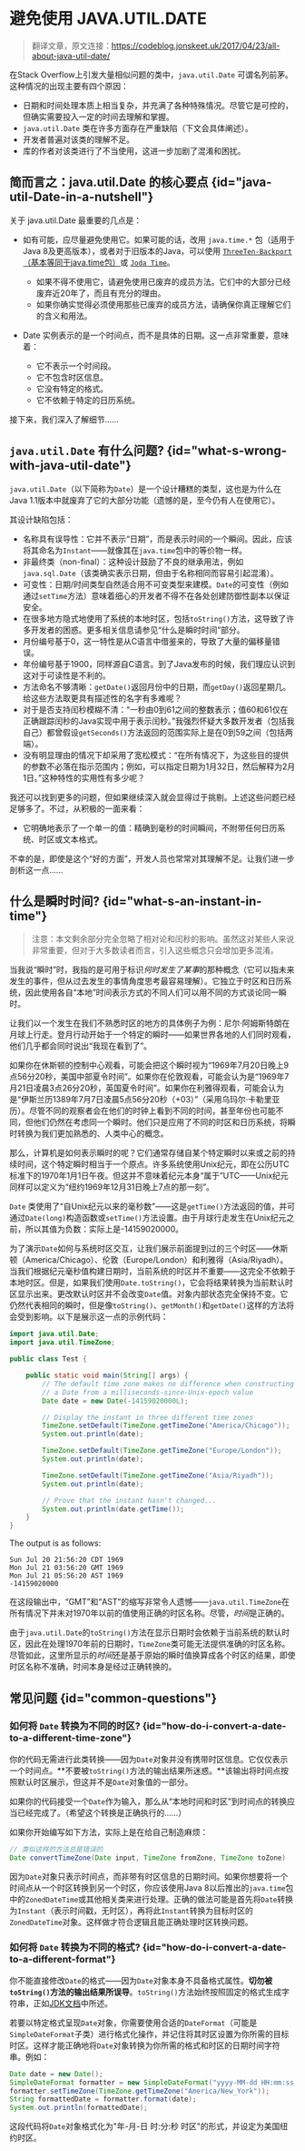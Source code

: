 # 避免使用 JAVA.UTIL.DATE 

> 翻译文章，原文连接：https://codeblog.jonskeet.uk/2017/04/23/all-about-java-util-date/

在Stack Overflow上引发大量相似问题的类中，`java.util.Date` 可谓名列前茅。这种情况的出现主要有四个原因：

* 日期和时间处理本质上相当复杂，并充满了各种特殊情况。尽管它是可控的，但确实需要投入一定的时间去理解和掌握。
* `java.util.Date` 类在许多方面存在严重缺陷（下文会具体阐述）。
* 开发者普遍对该类的理解不足。
* 库的作者对该类进行了不当使用，这进一步加剧了混淆和困扰。

## 简而言之：java.util.Date 的核心要点 {id="java-util-Date-in-a-nutshell"}

关于 java.util.Date 最重要的几点是：

- 如有可能，应尽量避免使用它。如果可能的话，改用 `java.time.*` 包（适用于Java 8及更高版本），或者对于旧版本的Java，可以使用 [`ThreeTen-Backport`（基本等同于java.time包）](http://www.threeten.org/threetenbp/)或 [`Joda Time`](http://www.joda.org/joda-time/)。
    + 如果不得不使用它，请避免使用已废弃的成员方法。它们中的大部分已经废弃近20年了，而且有充分的理由。
    +  如果你确实觉得必须使用那些已废弃的成员方法，请确保你真正理解它们的含义和用法。

- Date 实例表示的是一个时间点，而不是具体的日期。这一点非常重要，意味着：
    + 它不表示一个时间段。
    + 它不包含时区信息。
    + 它没有特定的格式。
    + 它不依赖于特定的日历系统。

接下来，我们深入了解细节……


##  `java.util.Date` 有什么问题? {id="what-s-wrong-with-java-util-date"}

`java.util.Date`（以下简称为`Date`）是一个设计糟糕的类型，这也是为什么在Java 1.1版本中就废弃了它的大部分功能（遗憾的是，至今仍有人在使用它）。

其设计缺陷包括：

- 名称具有误导性：它并不表示“日期”，而是表示时间的一个瞬间。因此，应该将其命名为`Instant`——就像其在`java.time`包中的等价物一样。
- 非最终类（non-final）：这种设计鼓励了不良的继承用法，例如`java.sql.Date`（该类确实表示日期，但由于名称相同而容易引起混淆）。
- 可变性：日期/时间类型自然适合用不可变类型来建模。`Date`的可变性（例如通过`setTime`方法）意味着细心的开发者不得不在各处创建防御性副本以保证安全。
- 在很多地方隐式地使用了系统的本地时区，包括`toString()`方法，这导致了许多开发者的困惑。更多相关信息请参见“什么是瞬时时间”部分。
- 月份编号基于0，这一特性是从C语言中借鉴来的，导致了大量的偏移量错误。
- 年份编号基于1900，同样源自C语言。到了Java发布的时候，我们理应认识到这对于可读性是不利的。
- 方法命名不够清晰：`getDate()`返回月份中的日期，而`getDay()`返回星期几。给这些方法取更具有描述性的名字有多难呢？
- 对于是否支持闰秒模糊不清：“一秒由0到61之间的整数表示；值60和61仅在正确跟踪闰秒的Java实现中用于表示闰秒。”我强烈怀疑大多数开发者（包括我自己）都曾假设`getSeconds()`方法返回的范围实际上是在0到59之间（包括两端）。
- 没有明显理由的情况下却采用了宽松模式：“在所有情况下，为这些目的提供的参数不必落在指示范围内；例如，可以指定日期为1月32日，然后解释为2月1日。”这种特性的实用性有多少呢？

我还可以找到更多的问题，但如果继续深入就会显得过于挑剔。上述这些问题已经足够多了。不过，从积极的一面来看：

- 它明确地表示了一个单一的值：精确到毫秒的时间瞬间，不附带任何日历系统、时区或文本格式。

不幸的是，即使是这个“好的方面”，开发人员也常常对其理解不足。让我们进一步剖析这一点……

## 什么是瞬时时间? {id="what-s-an-instant-in-time"}

> 注意：本文剩余部分完全忽略了相对论和闰秒的影响。虽然这对某些人来说非常重要，但对于大多数读者而言，引入这些概念只会增加更多混淆。 

当我说“瞬时”时，我指的是可用于标识*何时发生了某事*的那种概念（它可以指未来发生的事件，但从过去发生的事情角度思考最容易理解）。它独立于时区和日历系统，因此使用各自“本地”时间表示方式的不同人们可以用不同的方式谈论同一瞬时。

让我们以一个发生在我们不熟悉时区的地方的具体例子为例：尼尔·阿姆斯特朗在月球上行走。登月行动开始于一个特定的瞬时——如果世界各地的人们同时观看，他们几乎都会同时说出“我现在看到了”。

如果你在休斯顿的控制中心观看，可能会把这个瞬时视为“1969年7月20日晚上9点56分20秒，美国中部夏令时间”。如果你在伦敦观看，可能会认为是“1969年7月21日凌晨3点26分20秒，英国夏令时间”。如果你在利雅得观看，可能会认为是“伊斯兰历1389年7月7日凌晨5点56分20秒（+03）”（采用乌玛尔·卡勒里亚历）。尽管不同的观察者会在他们的时钟上看到不同的时间，甚至年份也可能不同，但他们仍然在考虑同一个瞬时。他们只是应用了不同的时区和日历系统，将瞬时转换为我们更加熟悉的、人类中心的概念。

那么，计算机是如何表示瞬时的呢？它们通常存储自某个特定瞬时以来或之前的持续时间，这个特定瞬时相当于一个原点。许多系统使用Unix纪元，即在公历UTC标准下的1970年1月1日午夜。但这并不意味着纪元本身“属于”UTC——Unix纪元同样可以定义为“纽约1969年12月31日晚上7点的那一刻”。

`Date` 类使用了“自Unix纪元以来的毫秒数”——这是`getTime()`方法返回的值，并可通过`Date(long)`构造函数或`setTime()`方法设置。由于月球行走发生在Unix纪元之前，所以其值为负数：实际上是-14159020000。

为了演示`Date`如何与系统时区交互，让我们展示前面提到过的三个时区——休斯顿（America/Chicago）、伦敦（Europe/London）和利雅得（Asia/Riyadh）。当我们根据纪元毫秒值构建日期时，当前系统的时区并不重要——这完全不依赖于本地时区。但是，如果我们使用`Date.toString()`，它会将结果转换为当前默认时区显示出来。更改默认时区并不会改变`Date`值。对象内部状态完全保持不变。它仍然代表相同的瞬时，但是像`toString()`、`getMonth()`和`getDate()`这样的方法将会受到影响。以下是展示这一点的示例代码：

```java
import java.util.Date;
import java.util.TimeZone;

public class Test {

    public static void main(String[] args) {
        // The default time zone makes no difference when constructing
        // a Date from a milliseconds-since-Unix-epoch value
        Date date = new Date(-14159020000L);

        // Display the instant in three different time zones
        TimeZone.setDefault(TimeZone.getTimeZone("America/Chicago"));
        System.out.println(date);

        TimeZone.setDefault(TimeZone.getTimeZone("Europe/London"));
        System.out.println(date);

        TimeZone.setDefault(TimeZone.getTimeZone("Asia/Riyadh"));
        System.out.println(date);

        // Prove that the instant hasn't changed...
        System.out.println(date.getTime());
    }
}
```

The output is as follows:

```
Sun Jul 20 21:56:20 CDT 1969
Mon Jul 21 03:56:20 GMT 1969
Mon Jul 21 05:56:20 AST 1969
-14159020000
```

在这段输出中，“GMT”和“AST”的缩写非常令人遗憾——`java.util.TimeZone`在所有情况下并未对1970年以前的值使用正确的时区名称。尽管，*时间*是正确的。

由于`java.util.Date`的`toString()`方法在显示日期时会依赖于当前系统的默认时区，因此在处理1970年前的日期时，`TimeZone`类可能无法提供准确的时区名称。尽管如此，这里所显示的*时间*还是基于原始的瞬时值换算成各个时区的结果，即使时区名称不准确，时间本身是经过正确转换的。

## 常见问题 {id="common-questions"}

### 如何将 `Date` 转换为不同的时区? {id="how-do-i-convert-a-date-to-a-different-time-zone"}

​	你的代码无需进行此类转换——因为`Date`对象并没有携带时区信息。它仅仅表示一个时间点。**不要被`toString()`方法的输出结果所迷惑。**该输出将时间点按照默认时区展示，但这并不是`Date`对象值的一部分。

如果你的代码接受一个`Date`作为输入，那么从“本地时间和时区”到时间点的转换应当已经完成了。（希望这个转换是正确执行的……）

如果你开始编写如下方法，实际上是在给自己制造麻烦：

```java
// 类似这样的方法总是错误的
Date convertTimeZone(Date input, TimeZone fromZone, TimeZone toZone)
```

因为`Date`对象只表示时间点，而非带有时区信息的日期时间。如果你想要将一个时间点从一个时区转换到另一个时区，你应该使用Java 8以后推出的`java.time`包中的`ZonedDateTime`或其他相关类来进行处理。正确的做法可能是首先将`Date`转换为`Instant`（表示时间戳，无时区），再将此`Instant`转换为目标时区的`ZonedDateTime`对象。这样做才符合逻辑且能正确处理时区转换问题。


### 如何将 `Date` 转换为不同的格式? {id="how-do-i-convert-a-date-to-a-different-format"}

你不能直接修改`Date`的格式——因为`Date`对象本身不具备格式属性。**切勿被`toString()`方法的输出结果所误导**。`toString()`方法始终按照固定的格式生成字符串，正如[JDK文档](http://docs.oracle.com/javase/8/docs/api/java/util/Date.html#toString--)中所述。

若要以特定格式呈现`Date`对象，你需要使用合适的`DateFormat`（可能是`SimpleDateFormat`子类）进行格式化操作，并记住将其时区设置为你所需的目标时区。这样才能正确地将`Date`对象转换为你所需的格式和时区的日期时间字符串。例如：

```java
Date date = new Date();
SimpleDateFormat formatter = new SimpleDateFormat("yyyy-MM-dd HH:mm:ss z", Locale.getDefault());
formatter.setTimeZone(TimeZone.getTimeZone("America/New_York"));
String formattedDate = formatter.format(date);
System.out.println(formattedDate);
```

这段代码将`Date`对象格式化为"年-月-日 时:分:秒 时区"的形式，并设定为美国纽约时区。